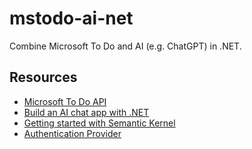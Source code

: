 # mstodo-ai-net

Combine Microsoft To Do and AI (e.g. ChatGPT) in .NET.

## Resources

- [Microsoft To Do API](https://learn.microsoft.com/en-us/graph/api/resources/todotask?view=graph-rest-1.0)
- [Build an AI chat app with .NET](https://learn.microsoft.com/en-us/dotnet/ai/quickstarts/build-chat-app?tabs=azd&pivots=openai)
- [Getting started with Semantic Kernel](https://learn.microsoft.com/en-us/semantic-kernel/get-started/quick-start-guide?pivots=programming-language-csharp)
- [Authentication Provider](https://learn.microsoft.com/en-us/graph/sdks/choose-authentication-providers?tabs=csharp#client-credentials-provider)
